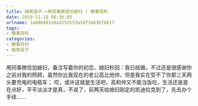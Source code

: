 ```yaml
---
title: 搞笑段子->用同事微信加媳妇 | 糗事百科
date: 2019-11-18 06:36:05
urlname: 1a086661e8ad25d153a3d734b3bfb017
tags: 
- 糗事百科
categories:
- 糗事百科
- 搞笑段子
---
```

用同事微信加媳妇，备注写着你的初恋，媳妇秒回：我已结婚，不过还是很感谢你之前对我的照顾，虽然你比我现在的老公高比他帅，但是我实在受不了你那三天两头要充电的电瓶车； 哎，或许这就是生活吧，高和帅又不能当饭吃，生活还是是在点好，平平淡淡才是真，不说了，前两天给媳妇刚定的凯迪拉克到了，先去办个手续……


